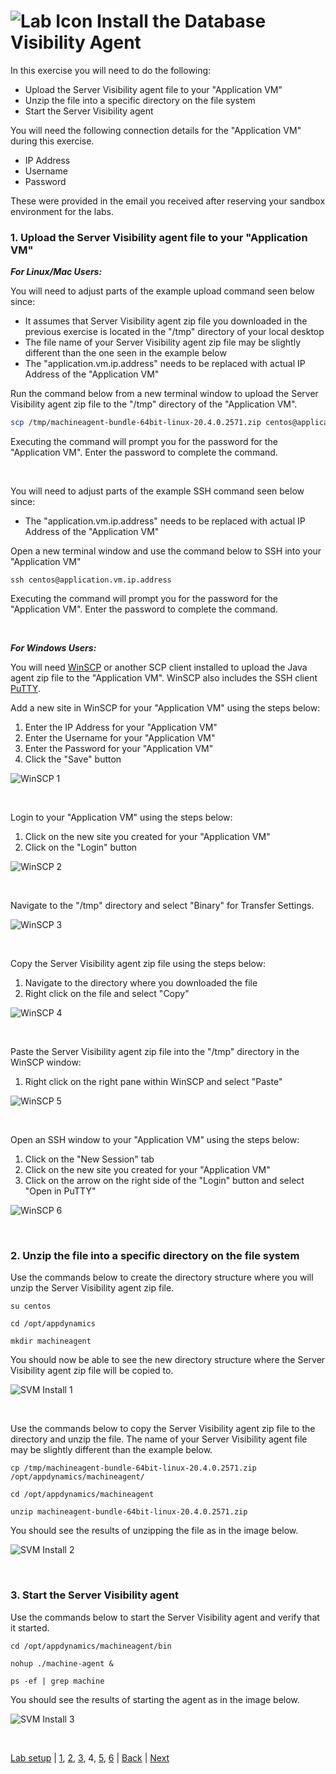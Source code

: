 ![Lab Icon](./assets/images/lab-icon.png) Install the Database Visibility Agent
=========================================================================

In this exercise you will need to do the following:
- Upload the Server Visibility agent file to your "Application VM"
- Unzip the file into a specific directory on the file system
- Start the Server Visibility agent


You will need the following connection details for the "Application VM" during this exercise.

- IP Address
- Username
- Password

These were provided in the email you received after reserving your sandbox environment for the labs.

### **1.** Upload the Server Visibility agent file to your "Application VM"


***For Linux/Mac Users:***

You will need to adjust parts of the example upload command seen below since:

- It assumes that Server Visibility agent zip file you downloaded in the previous exercise is located in the "/tmp" directory of your local desktop
- The file name of your Server Visibility agent zip file may be slightly different than the one seen in the example below
- The "application.vm.ip.address" needs to be replaced with actual IP Address of the "Application VM"

Run the command below from a new terminal window to upload the Server Visibility agent zip file to the "/tmp" directory of the "Application VM".  

```bash
scp /tmp/machineagent-bundle-64bit-linux-20.4.0.2571.zip centos@application.vm.ip.address:/tmp/
```

Executing the command will prompt you for the password for the "Application VM".  Enter the password to complete the command.

<br>

You will need to adjust parts of the example SSH command seen below since:
- The "application.vm.ip.address" needs to be replaced with actual IP Address of the "Application VM"

Open a new terminal window and use the command below to SSH into your "Application VM"

```
ssh centos@application.vm.ip.address
```

Executing the command will prompt you for the password for the "Application VM".  Enter the password to complete the command.

<br>

***For Windows Users:***

You will need [WinSCP](https://winscp.net/download/WinSCP-5.17.2-Setup.exe) or another SCP client installed to upload the Java agent zip file to the "Application VM".  WinSCP also includes the SSH client [PuTTY](https://www.putty.org/).
<br>

Add a new site in WinSCP for your "Application VM" using the steps below:

1. Enter the IP Address for your "Application VM"
2. Enter the Username for your "Application VM"
3. Enter the Password for your "Application VM"
4. Click the "Save" button

![WinSCP 1](./assets/images/04-winscp-01.png)

<br>

Login to your "Application VM" using the steps below:

1. Click on the new site you created for your "Application VM"
2. Click on the "Login" button

![WinSCP 2](./assets/images/04-winscp-02.png)

<br>

Navigate to the "/tmp" directory and select "Binary" for Transfer Settings.

![WinSCP 3](./assets/images/04-winscp-03.png)

<br>

Copy the Server Visibility agent zip file using the steps below:

1. Navigate to the directory where you downloaded the file
2. Right click on the file and select "Copy"

![WinSCP 4](./assets/images/04-winscp-04.png)

<br>

Paste the Server Visibility agent zip file into the "/tmp" directory in the WinSCP window:

1. Right click on the right pane within WinSCP and select "Paste"

![WinSCP 5](./assets/images/04-winscp-05.png)

<br>

Open an SSH window to your "Application VM" using the steps below:

1. Click on the "New Session" tab
2. Click on the new site you created for your "Application VM"
3. Click on the arrow on the right side of the "Login" button and select "Open in PuTTY"


![WinSCP 6](./assets/images/04-winscp-06.png)

<br>

### **2.** Unzip the file into a specific directory on the file system

Use the commands below to create the directory structure where you will unzip the Server Visibility agent zip file.

```
su centos

cd /opt/appdynamics

mkdir machineagent
```
You should now be able to see the new directory structure where the Server Visibility agent zip file will be copied to.

![SVM Install 1](./assets/images/04-svm-install-01.png)

<br>

Use the commands below to copy the Server Visibility agent zip file to the directory and unzip the file.  The name of your Server Visibility agent file may be slightly different than the example below.

```
cp /tmp/machineagent-bundle-64bit-linux-20.4.0.2571.zip /opt/appdynamics/machineagent/

cd /opt/appdynamics/machineagent

unzip machineagent-bundle-64bit-linux-20.4.0.2571.zip
```

You should see the results of unzipping the file as in the image below.

![SVM Install 2](./assets/images/04-svm-install-02.png)

<br>


### **3.** Start the Server Visibility agent

Use the commands below to start the Server Visibility agent and verify that it started.

```
cd /opt/appdynamics/machineagent/bin

nohup ./machine-agent &

ps -ef | grep machine
```

You should see the results of starting the agent as in the image below.

![SVM Install 3](./assets/images/04-svm-install-03.png)


<br>

[Lab setup](lab-exercise-00.md) | [1](lab-exercise-01.md), [2](lab-exercise-02.md), [3](lab-exercise-03.md), 4, [5](lab-exercise-05.md), [6](lab-exercise-06.md) | [Back](lab-exercise-03.md) | [Next](lab-exercise-05.md)

